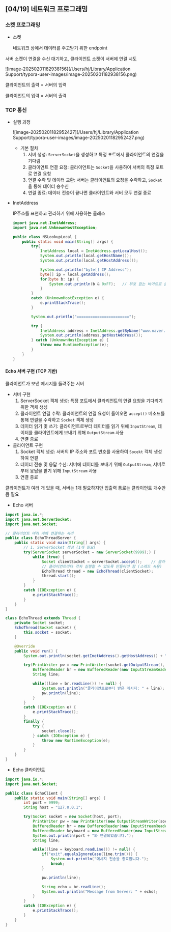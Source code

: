 ## [04/19] 네트워크 프로그래밍



### 소켓 프로그래밍

- 소켓

  네트워크 상에서 데이터를 주고받기 위한 endpoint

서버 소켓이 연결을 수신 대기하고, 클라이언트 소켓이 서버에 연결 시도

![image-20250201182938156](/Users/hj/Library/Application Support/typora-user-images/image-20250201182938156.png)

클라이언트의 출력 = 서버의 입력

클라이언트의 입력 = 서버의 출력



### TCP 통신

- 실행 과정

  ![image-20250201182952427](/Users/hj/Library/Application Support/typora-user-images/image-20250201182952427.png)

  - 기본 절차
    1. 서버 생성: `ServerSocket`을 생성하고 특정 포트에서 클라이언트의 연결을 기다림
    2. 클라이언트 연결 요청: 클라이언트는 `Socket`을 사용하여 서버의 특정 포트로 연결 요청
    3. 연결 수락 및 데이터 교환: 서버는 클라이언트의 요청을 수락하고, `Socket`을 통해 데이터 송수신
    4. 연결 종료: 데이터 전송이 끝나면 클라이언트와 서버 모두 연결 종료

- InetAddress

  IP주소를 표현하고 관리하기 위해 사용하는 클래스

  ```java
  import java.net.InetAddress;
  import java.net.UnknownHostException;
  
  public class NSLookupLocal {
      public static void main(String[] args) {
          try{
              InetAddress local = InetAddress.getLocalHost();
              System.out.println(local.getHostName());
              System.out.println(local.getHostAddress());
  
              System.out.println("byte[] IP Address");
              byte[] ip = local.getAddress();
              for(byte b: ip) {
                  System.out.println(b & 0xFF);   // 부호 없는 바이트로 출력
              }
          }
          catch (UnknownHostException e) {
              e.printStackTrace();
          }
  
          System.out.println("=======================");
  
          try {
              InetAddress address = InetAddress.getByName("www.naver.com");
              System.out.println(address.getHostAddress());
          } catch (UnknownHostException e) {
              throw new RuntimeException(e);
          }
      }
  }
  ```



#### Echo 서버 구현 (TCP 기반)

클라이언트가 보낸 메시지를 돌려주는 서버

- 서버 구현
  1. ServerSocket 객체 생성: 특정 포트에서 클라리언트의 연결 요청을 기다리기 위한 객체 생성
  2. 클라이언트 연결 수락: 클라이언트의 연결 요청이 들어오면 `accept()` 메소드를 통해 연결을 수락하고 `Socket` 객체 생성
  3. 데이터 읽기 및 쓰기: 클라이언트로부터 데이터를 읽기 위해 `InputStream`, 데이터를 클라이언트에게 보내기 위해 `OutputStream` 사용
  4. 연결 종료
- 클라이언트 구현
  1. Socket 객체 생성: 서버의 IP 주소와 포트 번호를 사용하여 `Socekt` 객체 생성하여 연결
  2. 데이터 전송 및 응답 수신: 서버에 데이터를 보내기 위해 `OutputStream`, 서버로부터 응답을 받기 위해 `InputStream` 사용
  3. 연결 종료

클라이언트가 여러 개 있을 때, 서버는 1개 필요하지만 입출력 통로는 클라이언트 개수만큼 필요

- Echo 서버

```java
import java.io.*;
import java.net.ServerSocket;
import java.net.Socket;

// 클라이언트 여러 개에 연결하는 서버
public class EchoThreadServer {
    public static void main(String[] args) {
        // 1. ServerSocket 생성 (1개 필요)
        try(ServerSocket serverSocket = new ServerSocket(9999);) {
            while (true) {
                Socket clientSocket = serverSocket.accept();    // 클라이언트 수만큼 반복 필요
                // 클라이언트마다 각자 실행할 수 있도록 만들어야 함 (스레드 사용)
                EchoThread thread = new EchoThread(clientSocket);
                thread.start();
            }
        }
        catch (IOException e) {
            e.printStackTrace();
        }
    }
}

class EchoThread extends Thread {
    private Socket socket;
    EchoThread(Socket socket) {
        this.socket = socket;
    }

    @Override
    public void run() {
        System.out.println(socket.getInetAddress().getHostAddress() + " Connected");

        try(PrintWriter pw = new PrintWriter(socket.getOutputStream(), true);
            BufferedReader br = new BufferedReader(new InputStreamReader(socket.getInputStream()))) {
            String line;

            while((line = br.readLine()) != null) {
                System.out.println("클라이언트로부터 받은 메시지: " + line);
                pw.println(line);
            }
        }
        catch (IOException e) {
            e.printStackTrace();
        }
        finally {
            try {
                socket.close();
            } catch (IOException e) {
                throw new RuntimeException(e);
            }
        }
    }
}
```

- Echo 클라이언트

```java
import java.io.*;
import java.net.Socket;

public class EchoClient {
    public static void main(String[] args) {
        int port = 9999;
        String host = "127.0.0.1";

        try(Socket socket = new Socket(host, port);
            PrintWriter pw = new PrintWriter(new OutputStreamWriter(socket.getOutputStream()), true);
            BufferedReader br = new BufferedReader(new InputStreamReader(socket.getInputStream()));
            BufferedReader keyboard = new BufferedReader(new InputStreamReader(System.in))) {
            System.out.println(port + "와 연결되었습니다.");
            String line;

            while((line = keyboard.readLine()) != null) {
                if("exit".equalsIgnoreCase(line.trim())) {
                    System.out.println("메시지 전송을 종료합니다.");
                    break;
                }

                pw.println(line);

                String echo = br.readLine();
                System.out.println("Message from Server: " + echo);
            }
        }
        catch (IOException e) {
            e.printStackTrace();
        }
    }
}
```